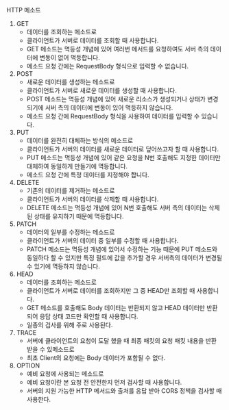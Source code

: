 HTTP 메소드
1. GET
     - 데이터를 조회하는 메소드로
     - 클라이언트가 서버로 데이터를 조회할 때 사용합니다.
     - GET 메소드는 멱등성 개념에 있어 여러번 메서드를 요청하여도 서버 측의 데이터에 변동이 없어 멱등합니다.
     - 메소드 요청 간에는 RequestBody 형식으로 입력할 수 없습니다.
2. POST
     - 새로운 데이터를 생성하는 메소드로
     - 클라이언트가 서버로 새로운 데이터를 생성할 때 사용합니다.
     - POST 메소드는 멱등성 개념에 있어 새로운 리소스가 생성되거나 상태가 변경되기에 서버 측의 데이터에 변동이 있어 멱등하지 않습니다.
     - 메소드 요청 간에 RequestBody 형식을 사용하여 데이터를 입력할 수 있습니다.
3. PUT
     - 데이터를 완전히 대체하는 방식의 메소드로
     - 클라이언트가 서버의 데이터를 새로운 데이터로 덮어쓰고자 할 때 사용합니다.
     - PUT 메소드는 멱등성 개념에 있어 같은 요청을 N번 호출해도 지정한 데이터만 대체하여 동일하게 만들기에 멱등합니다.
     - 메소드 요청 간에 특정 데이터를 지정해야 합니다.
4. DELETE
     - 기존의 데이터를 제거하는 메소드로
     - 클라이언트가 서버의 데이터를 삭제할 때 사용합니다.
     - DELETE 메소드는 멱등성 개념에 있어 N번 호출해도 서버 측의 데이터는 삭제된 상태를 유지하기 때문에 멱등합니다.
5. PATCH
     - 데이터의 일부를 수정하는 메소드로
     - 클라이언트가 서버의 데이터 중 일부를 수정할 때 사용합니다.
     - PATCH 메소드는 멱등성 개념에 있어서 수정하는 기능 때문에 PUT 메소드와 동일하다 할 수 있지만 특정 필드에 값을 추가할 경우 서버측의 데이터가 변경될 수 있기에 멱등하지 않습니다.
6. HEAD
     - 데이터를 조회하는 메소드로
     - 클라이언트가 서버로 데이터를 조회하지만 그 중 HEAD만 조회할 때 사용합니다.
     - GET 메소드를 호출해도 Body 데이터는 반환되지 않고 HEAD 데이터만 반환되어 응답 상태 코드만 확인할 때 사용합니다.
     - 일종의 검사를 위해 주로 사용된다.
7. TRACE
     - 서버에 클라이언트의 요청이 도달 했을 때 최종 패킷의 요청 패킷 내용을 반환 받을 수 있메소드로
     - 최초 Client의 요청에는 Body 데이터가 포함될 수 없다.
8. OPTION
     - 예비 요청에 사용되는 메소드로
     - 예비 요청이란 본 요청 전 안전한지 먼저 검사할 때 사용합니다.
     - 서버의 지원 가능한 HTTP 메서드와 출처를 응답 받아 CORS 정책을 검사할 때 사용한다.